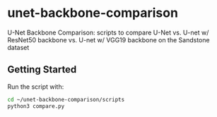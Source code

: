 # unet-backbone-comparison
U-Net Backbone Comparison: scripts to compare U-Net vs. U-net w/ ResNet50 backbone vs. U-net w/ VGG19 backbone on the Sandstone dataset

## Getting Started
Run the script with:

```bash
cd ~/unet-backbone-comparison/scripts
python3 compare.py
```
